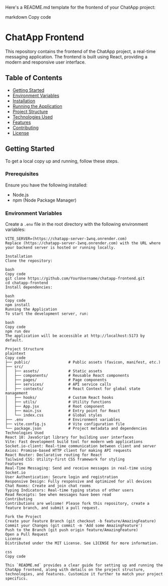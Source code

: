 Here's a README.md template for the frontend of your ChatApp project:

markdown
Copy code
# ChatApp Frontend

This repository contains the frontend of the ChatApp project, a real-time messaging application. The frontend is built using React, providing a modern and responsive user interface.

## Table of Contents

- [Getting Started](#getting-started)
- [Environment Variables](#environment-variables)
- [Installation](#installation)
- [Running the Application](#running-the-application)
- [Project Structure](#project-structure)
- [Technologies Used](#technologies-used)
- [Features](#features)
- [Contributing](#contributing)
- [License](#license)

## Getting Started

To get a local copy up and running, follow these steps.

### Prerequisites

Ensure you have the following installed:

- Node.js
- npm (Node Package Manager)

### Environment Variables

Create a `.env` file in the root directory with the following environment variables:

```plaintext
VITE_SERVER=(https://chatapp-server-1wnq.onrender.com)
Replace (https://chatapp-server-1wnq.onrender.com) with the URL where your backend server is hosted or running locally.

Installation
Clone the repository:

bash
Copy code
git clone https://github.com/YourUsername/chatapp-frontend.git
cd chatapp-frontend
Install dependencies:

bash
Copy code
npm install
Running the Application
To start the development server, run:

bash
Copy code
npm run dev
The application will be accessible at http://localhost:5173 by default.

Project Structure
plaintext
Copy code
├── public/                 # Public assets (favicon, manifest, etc.)
├── src/
│   ├── assets/             # Static assets
│   ├── components/         # Reusable React components
│   ├── pages/              # Page components
│   ├── services/           # API service calls
│   ├── contexts/           # React Context for global state management
│   ├── hooks/              # Custom React hooks
│   ├── utils/              # Utility functions
│   ├── App.jsx             # Root component
│   ├── main.jsx            # Entry point for React
│   └── index.css           # Global styles
├── .env                    # Environment variables
├── vite.config.js          # Vite configuration file
└── package.json            # Project metadata and dependencies
Technologies Used
React 18: JavaScript library for building user interfaces
Vite: Fast development build tool for modern web applications
Socket.io-client: Real-time communication between client and server
Axios: Promise-based HTTP client for making API requests
React Router: Declarative routing for React
Tailwind CSS: Utility-first CSS framework for styling
Features
Real-Time Messaging: Send and receive messages in real-time using Socket.io
User Authentication: Secure login and registration
Responsive Design: Fully responsive and optimized for all devices
Chat Rooms: Create and join chat rooms
Typing Indicators: Real-time typing status of other users
Read Receipts: See when messages have been read
Contributing
Contributions are welcome! Please fork this repository, create a feature branch, and submit a pull request.

Fork the Project
Create your Feature Branch (git checkout -b feature/AmazingFeature)
Commit your Changes (git commit -m 'Add some AmazingFeature')
Push to the Branch (git push origin feature/AmazingFeature)
Open a Pull Request
License
Distributed under the MIT License. See LICENSE for more information.

css
Copy code

This `README.md` provides a clear guide for setting up and running the ChatApp frontend, along with details on the project structure, technologies, and features. Customize it further to match your project specifics.
